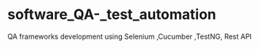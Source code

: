 # software_QA-_test_automation
QA frameworks development using Selenium ,Cucumber ,TestNG, Rest API 
